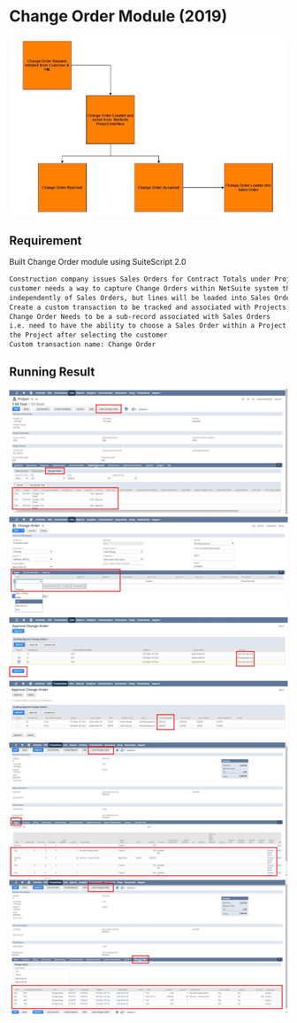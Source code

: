 # Change Order Module (2019)

![demo](/img/port_change_order.jpg)

## Requirement

Built Change Order module using SuiteScript 2.0

```bash
Construction company issues Sales Orders for Contract Totals under Projects,
customer needs a way to capture Change Orders within NetSuite system that will be created
independently of Sales Orders, but lines will be loaded into Sales Orders upon Approval.
Create a custom transaction to be tracked and associated with Projects
Change Order Needs to be a sub-record associated with Sales Orders
i.e. need to have the ability to choose a Sales Order within a Project after selecting
the Project after selecting the customer
Custom transaction name: Change Order

```

## Running Result

![demo](/img/screenshot_20190607_231921.jpg)
![demo](/img/screenshot_20190607_232028.jpg)
![demo](/img/screenshot_20190607_234624.jpg)
![demo](/img/screenshot_20190607_234625.jpg)
![demo](/img/screenshot_20190608_001740.jpg)
![demo](/img/screenshot_20190608_001830.jpg)
